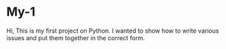 # My-1
Hi, This is my first project on Python.
I wanted to show how to write various issues and put them together in the correct form.
